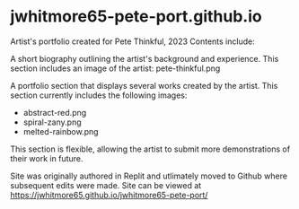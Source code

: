 # jwhitmore65-pete-port.github.io

Artist's portfolio created for Pete Thinkful, 2023
Contents include:

A short biography outlining the artist's background and experience.
This section includes an image of the artist: pete-thinkful.png

A portfolio section that displays several works created by the artist.
This section currently includes the following images:
<ul>
  <li>abstract-red.png</li>
  <li>spiral-zany.png</li>
  <li>melted-rainbow.png</li>
</ul>
This section is flexible, allowing the artist to submit more demonstrations of their work in future.


Site was originally authored in Replit and utlimately moved to Github where subsequent edits were made.
Site can be viewed at https://jwhitmore65.github.io/jwhitmore65-pete-port/
